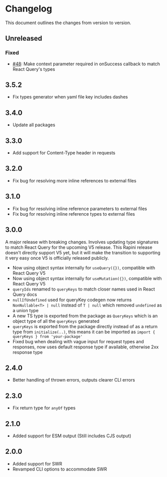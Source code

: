 # Changelog

This document outlines the changes from version to version.

## Unreleased

### Fixed
- [#48](https://github.com/rametta/rapini/issues/48): Make context parameter required in onSuccess callback to match React Query's types

## 3.5.2

- Fix types generator when yaml file key includes dashes

## 3.4.0

- Update all packages

## 3.3.0

- Add support for Content-Type header in requests

## 3.2.0

- Fix bug for resolving more inline references to external files

## 3.1.0

- Fix bug for resolving inline reference parameters to external files
- Fix bug for resolving inline reference types to external files

## 3.0.0

A major release with breaking changes. Involves updating type signatures to match React Query for the upcoming V5 release. This Rapini release doesn't directly support V5 yet, but it will make the transition to supporting it very easy once V5 is officially released publicly.

- Now using object syntax internally for `useQuery({})`, compatible with React Query V5
- Now using object syntax internally for `useMutation({})`, compatible with React Query V5
- `queryIds` renamed to `queryKeys` to match closer names used in React Query docs
- `nullIfUndefined` used for queryKey codegen now returns `NonNullable<T> | null` instead of `T | null` which removed `undefined` as a union type
- A new TS type is exported from the package as `QueryKeys` which is an object type of all the `queryKeys` generated
- `queryKeys` is exported from the package directly instead of as a return type from `initialize(..)`, this means it can be imported as `import { queryKeys } from 'your-package' `
- Fixed bug when dealing with vague input for request types and responses, now uses default response type if available, otherwise 2xx response type

## 2.4.0

- Better handling of thrown errors, outputs clearer CLI errors

## 2.3.0

- Fix return type for `anyOf` types

## 2.1.0

- Added support for ESM output (Still includes CJS output)

## 2.0.0

- Added support for SWR
- Revamped CLI options to accommodate SWR
